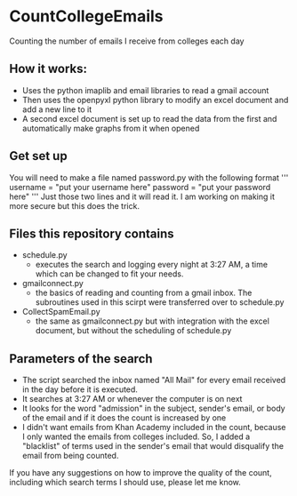 # CountCollegeEmails
Counting the number of emails I receive from colleges each day

## How it works:
* Uses the python imaplib and email libraries to read a gmail account
* Then uses the openpyxl python library to modify an excel document and add a new line to it
* A second excel document is set up to read the data from the first and automatically make graphs from it when opened

## Get set up
You will need to make a file named password.py with the following format
'''
username = "put your username here"
password = "put your password here"
'''
Just those two lines and it will read it. I am working on making it more secure but this does the trick.

## Files this repository contains
* schedule.py
  * executes the search and logging every night at 3:27 AM, a time which can be changed to fit your needs.
* gmailconnect.py
  * the basics of reading and counting from a gmail inbox. The subroutines used in this scirpt were transferred over to schedule.py
* CollectSpamEmail.py
  * the same as gmailconnect.py but with integration with the excel document, but without the scheduling of schedule.py

## Parameters of the search
* The script searched the inbox named "All Mail" for every email received in the day before it is executed. 
* It searches at 3:27 AM or whenever the computer is on next
* It looks for the word "admission" in the subject, sender's email, or body of the email and if it does the count is increased by one
* I didn't want emails from Khan Academy included in the count, because I only wanted the emails from colleges included. So, I added a "blacklist" of terms used in the sender's email that would disqualify the email from being counted. 

If you have any suggestions on how to improve the quality of the count, including which search terms I should use, please let me know.